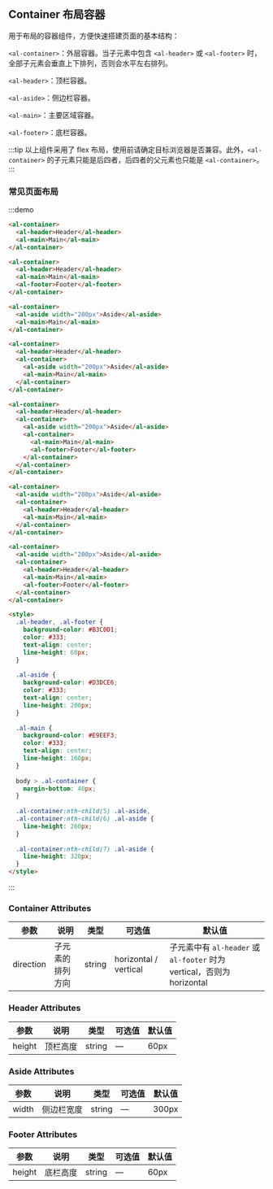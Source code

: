 ## Container 布局容器
用于布局的容器组件，方便快速搭建页面的基本结构：

`<al-container>`：外层容器。当子元素中包含 `<al-header>` 或 `<al-footer>` 时，全部子元素会垂直上下排列，否则会水平左右排列。

`<al-header>`：顶栏容器。

`<al-aside>`：侧边栏容器。

`<al-main>`：主要区域容器。

`<al-footer>`：底栏容器。

:::tip
以上组件采用了 flex 布局，使用前请确定目标浏览器是否兼容。此外，`<al-container>` 的子元素只能是后四者，后四者的父元素也只能是 `<al-container>`。
:::

### 常见页面布局

:::demo
```html
<al-container>
  <al-header>Header</al-header>
  <al-main>Main</al-main>
</al-container>

<al-container>
  <al-header>Header</al-header>
  <al-main>Main</al-main>
  <al-footer>Footer</al-footer>
</al-container>

<al-container>
  <al-aside width="200px">Aside</al-aside>
  <al-main>Main</al-main>
</al-container>

<al-container>
  <al-header>Header</al-header>
  <al-container>
    <al-aside width="200px">Aside</al-aside>
    <al-main>Main</al-main>
  </al-container>
</al-container>

<al-container>
  <al-header>Header</al-header>
  <al-container>
    <al-aside width="200px">Aside</al-aside>
    <al-container>
      <al-main>Main</al-main>
      <al-footer>Footer</al-footer>
    </al-container>
  </al-container>
</al-container>

<al-container>
  <al-aside width="200px">Aside</al-aside>
  <al-container>
    <al-header>Header</al-header>
    <al-main>Main</al-main>
  </al-container>
</al-container>

<al-container>
  <al-aside width="200px">Aside</al-aside>
  <al-container>
    <al-header>Header</al-header>
    <al-main>Main</al-main>
    <al-footer>Footer</al-footer>
  </al-container>
</al-container>

<style>
  .al-header, .al-footer {
    background-color: #B3C0D1;
    color: #333;
    text-align: center;
    line-height: 60px;
  }
  
  .al-aside {
    background-color: #D3DCE6;
    color: #333;
    text-align: center;
    line-height: 200px;
  }
  
  .al-main {
    background-color: #E9EEF3;
    color: #333;
    text-align: center;
    line-height: 160px;
  }
  
  body > .al-container {
    margin-bottom: 40px;
  }
  
  .al-container:nth-child(5) .al-aside,
  .al-container:nth-child(6) .al-aside {
    line-height: 260px;
  }
  
  .al-container:nth-child(7) .al-aside {
    line-height: 320px;
  }
</style>
```
:::

<!-- ### 实例

:::demo
```html
<al-container style="height: 500px; border: 1px solid #eee">
  <al-aside width="200px" style="background-color: rgb(238, 241, 246)">
    <al-menu :default-openeds="['1', '3']">
      <al-submenu index="1">
        <template slot="title"><i class="al-icon-message"></i>导航一</template>
        <al-menu-item-group>
          <template slot="title">分组一</template>
          <al-menu-item index="1-1">选项1</al-menu-item>
          <al-menu-item index="1-2">选项2</al-menu-item>
        </al-menu-item-group>
        <al-menu-item-group title="分组2">
          <al-menu-item index="1-3">选项3</al-menu-item>
        </al-menu-item-group>
        <al-submenu index="1-4">
          <template slot="title">选项4</template>
          <al-menu-item index="1-4-1">选项4-1</al-menu-item>
        </al-submenu>
      </al-submenu>
      <al-submenu index="2">
        <template slot="title"><i class="al-icon-menu"></i>导航二</template>
        <al-menu-item-group>
          <template slot="title">分组一</template>
          <al-menu-item index="2-1">选项1</al-menu-item>
          <al-menu-item index="2-2">选项2</al-menu-item>
        </al-menu-item-group>
        <al-menu-item-group title="分组2">
          <al-menu-item index="2-3">选项3</al-menu-item>
        </al-menu-item-group>
        <al-submenu index="2-4">
          <template slot="title">选项4</template>
          <al-menu-item index="2-4-1">选项4-1</al-menu-item>
        </al-submenu>
      </al-submenu>
      <al-submenu index="3">
        <template slot="title"><i class="al-icon-setting"></i>导航三</template>
        <al-menu-item-group>
          <template slot="title">分组一</template>
          <al-menu-item index="3-1">选项1</al-menu-item>
          <al-menu-item index="3-2">选项2</al-menu-item>
        </al-menu-item-group>
        <al-menu-item-group title="分组2">
          <al-menu-item index="3-3">选项3</al-menu-item>
        </al-menu-item-group>
        <al-submenu index="3-4">
          <template slot="title">选项4</template>
          <al-menu-item index="3-4-1">选项4-1</al-menu-item>
        </al-submenu>
      </al-submenu>
    </al-menu>
  </al-aside>
  
  <al-container>
    <al-header style="text-align: right; font-size: 12px">
      <al-dropdown>
        <i class="al-icon-setting" style="margin-right: 15px"></i>
        <al-dropdown-menu slot="dropdown">
          <al-dropdown-item>查看</al-dropdown-item>
          <al-dropdown-item>新增</al-dropdown-item>
          <al-dropdown-item>删除</al-dropdown-item>
        </al-dropdown-menu>
      </al-dropdown>
      <span>王小虎</span>
    </al-header>
    
    <al-main>
      <al-table :data="tableData">
        <al-table-column prop="date" label="日期" width="140">
        </al-table-column>
        <al-table-column prop="name" label="姓名" width="120">
        </al-table-column>
        <al-table-column prop="address" label="地址">
        </al-table-column>
      </al-table>
    </al-main>
  </al-container>
</al-container>

<style>
  .al-header {
    background-color: #B3C0D1;
    color: #333;
    line-height: 60px;
  }
  
  .al-aside {
    color: #333;
  }
</style>

<script>
  export default {
    data() {
      const item = {
        date: '2016-05-02',
        name: '王小虎',
        address: '上海市普陀区金沙江路 1518 弄'
      };
      return {
        tableData: Array(20).fill(item)
      }
    }
  };
</script>
```
::: -->

### Container Attributes
| 参数    | 说明     | 类型    | 可选值      | 默认值 |
|---------|----------|---------|-------------|--------|
| direction | 子元素的排列方向 | string | horizontal / vertical | 子元素中有 `al-header` 或 `al-footer` 时为 vertical，否则为 horizontal |

### Header Attributes
| 参数    | 说明     | 类型    | 可选值      | 默认值 |
|---------|----------|---------|-------------|--------|
| height | 顶栏高度 | string | — | 60px |

### Aside Attributes
| 参数    | 说明     | 类型    | 可选值      | 默认值 |
|---------|----------|---------|-------------|--------|
| width | 侧边栏宽度 | string | — | 300px |

### Footer Attributes
| 参数    | 说明     | 类型    | 可选值      | 默认值 |
|---------|----------|---------|-------------|--------|
| height | 底栏高度 | string | — | 60px |